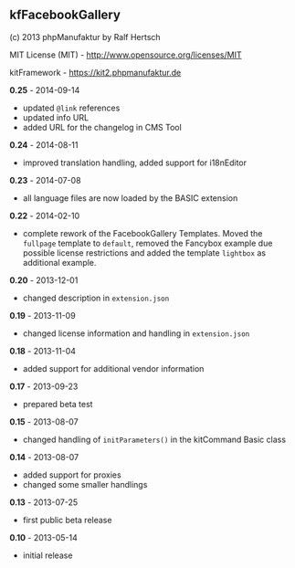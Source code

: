 ## kfFacebookGallery

(c) 2013 phpManufaktur by Ralf Hertsch

MIT License (MIT) - <http://www.opensource.org/licenses/MIT>

kitFramework - <https://kit2.phpmanufaktur.de>

**0.25** - 2014-09-14

* updated `@link` references
* updated info URL
* added URL for the changelog in CMS Tool

**0.24** - 2014-08-11

* improved translation handling, added support for i18nEditor

**0.23** - 2014-07-08

* all language files are now loaded by the BASIC extension

**0.22** - 2014-02-10

* complete rework of the FacebookGallery Templates. Moved the `fullpage` template to `default`, removed the Fancybox example due possible license restrictions and added the template `lightbox` as additional example.

**0.20** - 2013-12-01

* changed description in `extension.json`

**0.19** - 2013-11-09

* changed license information and handling in `extension.json`

**0.18** - 2013-11-04

* added support for additional vendor information

**0.17** - 2013-09-23

* prepared beta test

**0.15** - 2013-08-07

* changed handling of `initParameters()` in the kitCommand Basic class

**0.14** - 2013-08-07

* added support for proxies
* changed some smaller handlings

**0.13** - 2013-07-25

* first public beta release

**0.10** - 2013-05-14

* initial release
